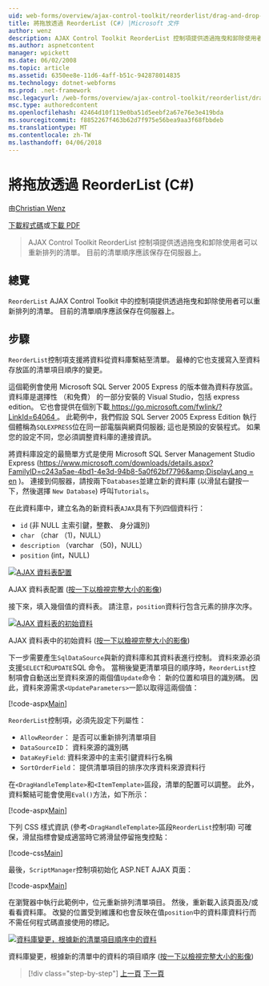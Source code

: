 ```yaml
---
uid: web-forms/overview/ajax-control-toolkit/reorderlist/drag-and-drop-via-reorderlist-cs
title: 將拖放透過 ReorderList (C#) |Microsoft 文件
author: wenz
description: AJAX Control Toolkit ReorderList 控制項提供透過拖曳和卸除使用者可以重新排列的清單。 目前的清單順序應該...
ms.author: aspnetcontent
manager: wpickett
ms.date: 06/02/2008
ms.topic: article
ms.assetid: 6350ee8e-11d6-4aff-b51c-942878014835
ms.technology: dotnet-webforms
ms.prod: .net-framework
msc.legacyurl: /web-forms/overview/ajax-control-toolkit/reorderlist/drag-and-drop-via-reorderlist-cs
msc.type: authoredcontent
ms.openlocfilehash: 42464d10f119e0ba51d5eebf2a67e76e3e419bda
ms.sourcegitcommit: f8852267f463b62d7f975e56bea9aa3f68fbbdeb
ms.translationtype: MT
ms.contentlocale: zh-TW
ms.lasthandoff: 04/06/2018
---
```

<a name="drag-and-drop-via-reorderlist-c"></a>將拖放透過 ReorderList (C#)
====================
由[Christian Wenz](https://github.com/wenz)

[下載程式碼](http://download.microsoft.com/download/9/3/f/93f8daea-bebd-4821-833b-95205389c7d0/ReorderList5.cs.zip)或[下載 PDF](http://download.microsoft.com/download/2/d/c/2dc10e34-6983-41d4-9c08-f78f5387d32b/reorderlist5CS.pdf)

> AJAX Control Toolkit ReorderList 控制項提供透過拖曳和卸除使用者可以重新排列的清單。 目前的清單順序應該保存在伺服器上。


## <a name="overview"></a>總覽

`ReorderList` AJAX Control Toolkit 中的控制項提供透過拖曳和卸除使用者可以重新排列的清單。 目前的清單順序應該保存在伺服器上。

## <a name="steps"></a>步驟

`ReorderList`控制項支援將資料從資料庫繫結至清單。 最棒的它也支援寫入至資料存放區的清單項目順序的變更。

這個範例會使用 Microsoft SQL Server 2005 Express 的版本做為資料存放區。 資料庫是選擇性 （和免費） 的一部分安裝的 Visual Studio，包括 express edition。 它也會提供在個別下載[ https://go.microsoft.com/fwlink/?LinkId=64064 ](https://go.microsoft.com/fwlink/?LinkId=64064)。 此範例中，我們假設 SQL Server 2005 Express Edition 執行個體稱為`SQLEXPRESS`位在同一部電腦與網頁伺服器; 這也是預設的安裝程式。 如果您的設定不同，您必須調整資料庫的連接資訊。

將資料庫設定的最簡單方式是使用 Microsoft SQL Server Management Studio Express ([https://www.microsoft.com/downloads/details.aspx?FamilyID=c243a5ae-4bd1-4e3d-94b8-5a0f62bf7796&amp;DisplayLang = en](https://www.microsoft.com/downloads/details.aspx?FamilyID=c243a5ae-4bd1-4e3d-94b8-5a0f62bf7796&amp;DisplayLang=en) )。 連接到伺服器，請按兩下`Databases`並建立新的資料庫 (以滑鼠右鍵按一下，然後選擇  `New Database`) 呼叫`Tutorials`。

在此資料庫中，建立名為的新資料表`AJAX`具有下列四個資料行：

- `id` (非 NULL 主索引鍵，整數、 身分識別)
- `char` （char （1)，NULL）
- `description` （varchar （50)，NULL）
- `position` (int，NULL)


[![AJAX 資料表配置](drag-and-drop-via-reorderlist-cs/_static/image2.png)](drag-and-drop-via-reorderlist-cs/_static/image1.png)

AJAX 資料表配置 ([按一下以檢視完整大小的影像](drag-and-drop-via-reorderlist-cs/_static/image3.png))


接下來，填入幾個值的資料表。 請注意，`position`資料行包含元素的排序次序。


[![AJAX 資料表的初始資料](drag-and-drop-via-reorderlist-cs/_static/image5.png)](drag-and-drop-via-reorderlist-cs/_static/image4.png)

AJAX 資料表中的初始資料 ([按一下以檢視完整大小的影像](drag-and-drop-via-reorderlist-cs/_static/image6.png))


下一步需要產生`SqlDataSource`與新的資料庫和其資料表進行控制。 資料來源必須支援`SELECT`和`UPDATE`SQL 命令。 當稍後變更清單項目的順序時，`ReorderList`控制項會自動送出至資料來源的兩個值`Update`命令： 新的位置和項目的識別碼。 因此，資料來源需求`<UpdateParameters>`一節以取得這兩個值：

[!code-aspx[Main](drag-and-drop-via-reorderlist-cs/samples/sample1.aspx)]

`ReorderList`控制項，必須先設定下列屬性：

- `AllowReorder`： 是否可以重新排列清單項目
- `DataSourceID`： 資料來源的識別碼
- `DataKeyField`: 資料來源中的主索引鍵資料行名稱
- `SortOrderField`： 提供清單項目的排序次序資料來源資料行

在`<DragHandleTemplate>`和`<ItemTemplate>`區段，清單的配置可以調整。 此外，資料繫結可能會使用`Eval()`方法，如下所示：

[!code-aspx[Main](drag-and-drop-via-reorderlist-cs/samples/sample2.aspx)]

下列 CSS 樣式資訊 (參考`<DragHandleTemplate>`區段`ReorderList`控制項) 可確保，滑鼠指標會變成適當時它將滑鼠停留拖曳控點：

[!code-css[Main](drag-and-drop-via-reorderlist-cs/samples/sample3.css)]

最後，`ScriptManager`控制項初始化 ASP.NET AJAX 頁面：

[!code-aspx[Main](drag-and-drop-via-reorderlist-cs/samples/sample4.aspx)]

在瀏覽器中執行此範例中，位元重新排列清單項目。 然後，重新載入該頁面及/或看看資料庫。 改變的位置受到維護和也會反映在值`position`中的資料庫資料行而不需任何程式碼直接使用的標記。


[![資料庫變更，根據新的清單項目順序中的資料](drag-and-drop-via-reorderlist-cs/_static/image8.png)](drag-and-drop-via-reorderlist-cs/_static/image7.png)

資料庫變更，根據新的清單中的資料的項目順序 ([按一下以檢視完整大小的影像](drag-and-drop-via-reorderlist-cs/_static/image9.png))

> [!div class="step-by-step"]
> [上一頁](using-postbacks-with-reorderlist-cs.md)
> [下一頁](using-postbacks-with-reorderlist-vb.md)
